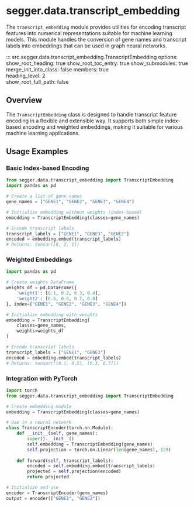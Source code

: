 # segger.data.transcript_embedding

The `transcript_embedding` module provides utilities for encoding transcript features into numerical representations suitable for machine learning models. This module handles the conversion of gene names and transcript labels into embeddings that can be used in graph neural networks.



::: src.segger.data.transcript_embedding.TranscriptEmbedding
    options:
      show_root_heading: true
      show_root_toc_entry: true
      show_submodules: true
      merge_init_into_class: false
      members: true                 
      heading_level: 2            
      show_root_full_path: false

## Overview

The `TranscriptEmbedding` class is designed to handle transcript feature encoding in a flexible and extensible way. It supports both simple index-based encoding and weighted embeddings, making it suitable for various machine learning applications.

## Usage Examples

### Basic Index-based Encoding

```python
from segger.data.transcript_embedding import TranscriptEmbedding
import pandas as pd

# Create a list of gene names
gene_names = ["GENE1", "GENE2", "GENE3", "GENE4"]

# Initialize embedding without weights (index-based)
embedding = TranscriptEmbedding(classes=gene_names)

# Encode transcript labels
transcript_labels = ["GENE1", "GENE3", "GENE2"]
encoded = embedding.embed(transcript_labels)
# Returns: tensor([0, 2, 1])
```

### Weighted Embeddings

```python
import pandas as pd

# Create weights DataFrame
weights_df = pd.DataFrame({
    'weight1': [0.1, 0.2, 0.3, 0.4],
    'weight2': [0.5, 0.6, 0.7, 0.8]
}, index=["GENE1", "GENE2", "GENE3", "GENE4"])

# Initialize embedding with weights
embedding = TranscriptEmbedding(
    classes=gene_names,
    weights=weights_df
)

# Encode transcript labels
transcript_labels = ["GENE1", "GENE3"]
encoded = embedding.embed(transcript_labels)
# Returns: tensor([[0.1, 0.5], [0.3, 0.7]])
```

### Integration with PyTorch

```python
import torch
from segger.data.transcript_embedding import TranscriptEmbedding

# Create embedding module
embedding = TranscriptEmbedding(classes=gene_names)

# Use in a neural network
class TranscriptEncoder(torch.nn.Module):
    def __init__(self, gene_names):
        super().__init__()
        self.embedding = TranscriptEmbedding(gene_names)
        self.projection = torch.nn.Linear(len(gene_names), 128)
    
    def forward(self, transcript_labels):
        encoded = self.embedding.embed(transcript_labels)
        projected = self.projection(encoded)
        return projected

# Initialize and use
encoder = TranscriptEncoder(gene_names)
output = encoder(["GENE1", "GENE2"])
```
